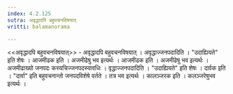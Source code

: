 ```yaml
---
index: 4.2.125
sutra: अवृद्धादपि बहुवचनविषयात्‌
vritti: balamanorama

---
```

<<अवृद्धादपि बहुवचनविषयात्>> - अवृद्धादपि बहुवचनविषयात् । अवृद्धाज्जनपदादिति । "उदाह्यियते" इति शेषः । आजमीढक इति । अजमीढेषु भव इत्यर्थः । आजमीढक इति । अजमीढेषु भव इत्यर्थः । अजमीढाख्यो जनपदः कस्यचिज्जनपदस्यावधिः । वृद्धाज्जनपदादिति । "उदाह्यियते" इति शेषः । दार्वक इति । "दार्वा" इति बहुवचनान्तो जनपदविशेषे वर्तते । तत्र भव इत्यर्थः । कालञ्जरक इति । कलञ्जरेषुभव इत्यर्थः ।